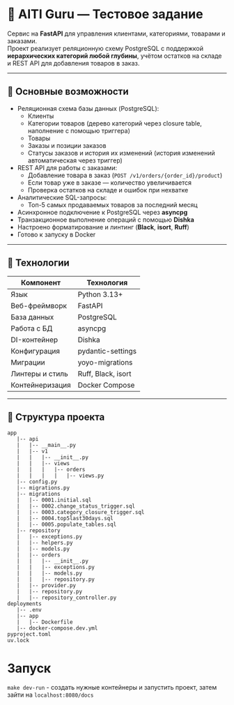 # 🧾 AITI Guru — Тестовое задание

Сервис на **FastAPI** для управления клиентами, категориями, товарами и заказами.  
Проект реализует реляционную схему PostgreSQL с поддержкой **иерархических категорий любой глубины**, учётом остатков на складе и REST API для добавления товаров в заказ.

---

## 🚀 Основные возможности

- Реляционная схема базы данных (PostgreSQL):
  - Клиенты  
  - Категории товаров (дерево категорий через closure table, наполнение с помощью триггера)
  - Товары  
  - Заказы и позиции заказов  
  - Статусы заказов и история их изменений (история изменений автоматическая через триггер)
- REST API для работы с заказами:
  - Добавление товара в заказ (`POST /v1/orders/{order_id}/product`)
  - Если товар уже в заказе — количество увеличивается
  - Проверка остатков на складе и ошибок при нехватке
- Аналитические SQL-запросы:
  - Топ-5 самых продаваемых товаров за последний месяц  
- Асинхронное подключение к PostgreSQL через **asyncpg**
- Транзакционное выполнение операций с помощью **Dishka**
- Настроено форматирование и линтинг (**Black**, **isort**, **Ruff**)
- Готово к запуску в Docker

---

## 🧩 Технологии

| Компонент | Технология |
|------------|-------------|
| Язык | Python 3.13+ |
| Веб-фреймворк | FastAPI |
| База данных | PostgreSQL |
| Работа с БД | asyncpg |
| DI-контейнер | Dishka |
| Конфигурация | pydantic-settings |
| Миграции | yoyo-migrations |
| Линтеры и стиль | Ruff, Black, isort |
| Контейнеризация | Docker Compose |

---

## 📁 Структура проекта
```
app
   |-- api
   |   |-- __main__.py
   |   |-- v1
   |   |   |-- __init__.py
   |   |   |-- views
   |   |   |   |-- orders
   |   |   |   |   |-- views.py
   |-- config.py
   |-- migrations.py
   |-- migrations
   |   |-- 0001.initial.sql
   |   |-- 0002.change_status_trigger.sql
   |   |-- 0003.category_closure_trigger.sql
   |   |-- 0004.top5last30days.sql
   |   |-- 0005.populate_tables.sql
   |-- repository
   |   |-- exceptions.py
   |   |-- helpers.py
   |   |-- models.py
   |   |-- orders
   |   |   |-- __init__.py
   |   |   |-- exceptions.py
   |   |   |-- models.py
   |   |   |-- repository.py
   |   |-- provider.py
   |   |-- repository.py
   |   |-- repository_controller.py
deployments
   |-- .env
   |-- app
   |   |-- Dockerfile
   |-- docker-compose.dev.yml
pyproject.toml
uv.lock
```
# Запуск
`make dev-run` - создать нужные контейнеры и запустить проект, затем зайти на `localhost:8080/docs`